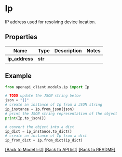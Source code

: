 # Ip

IP address used for resolving device location.

## Properties

Name | Type | Description | Notes
------------ | ------------- | ------------- | -------------
**ip_address** | **str** |  | 

## Example

```python
from openapi_client.models.ip import Ip

# TODO update the JSON string below
json = "{}"
# create an instance of Ip from a JSON string
ip_instance = Ip.from_json(json)
# print the JSON string representation of the object
print(Ip.to_json())

# convert the object into a dict
ip_dict = ip_instance.to_dict()
# create an instance of Ip from a dict
ip_from_dict = Ip.from_dict(ip_dict)
```
[[Back to Model list]](../README.md#documentation-for-models) [[Back to API list]](../README.md#documentation-for-api-endpoints) [[Back to README]](../README.md)


